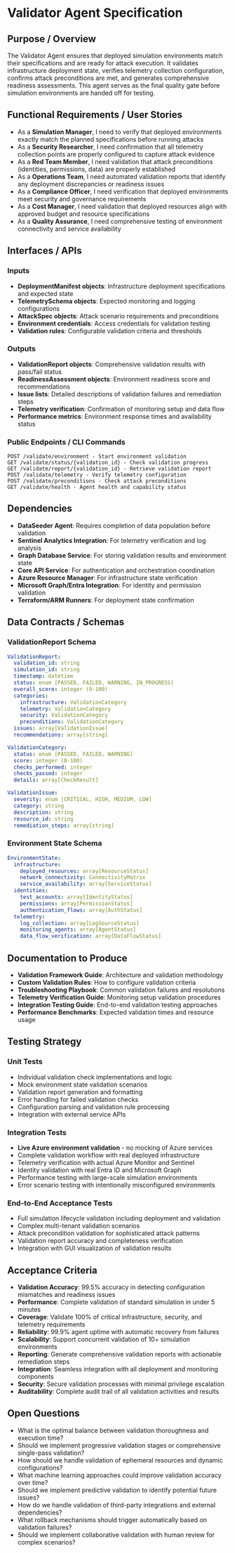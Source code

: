 # Validator Agent Specification

## Purpose / Overview

The Validator Agent ensures that deployed simulation environments match their specifications and are ready for attack execution. It validates infrastructure deployment state, verifies telemetry collection configuration, confirms attack preconditions are met, and generates comprehensive readiness assessments. This agent serves as the final quality gate before simulation environments are handed off for testing.

## Functional Requirements / User Stories

- As a **Simulation Manager**, I need to verify that deployed environments exactly match the planned specifications before running attacks
- As a **Security Researcher**, I need confirmation that all telemetry collection points are properly configured to capture attack evidence
- As a **Red Team Member**, I need validation that attack preconditions (identities, permissions, data) are properly established
- As a **Operations Team**, I need automated validation reports that identify any deployment discrepancies or readiness issues
- As a **Compliance Officer**, I need verification that deployed environments meet security and governance requirements
- As a **Cost Manager**, I need validation that deployed resources align with approved budget and resource specifications
- As a **Quality Assurance**, I need comprehensive testing of environment connectivity and service availability

## Interfaces / APIs

### Inputs
- **DeploymentManifest objects**: Infrastructure deployment specifications and expected state
- **TelemetrySchema objects**: Expected monitoring and logging configurations
- **AttackSpec objects**: Attack scenario requirements and preconditions
- **Environment credentials**: Access credentials for validation testing
- **Validation rules**: Configurable validation criteria and thresholds

### Outputs
- **ValidationReport objects**: Comprehensive validation results with pass/fail status
- **ReadinessAssessment objects**: Environment readiness score and recommendations
- **Issue lists**: Detailed descriptions of validation failures and remediation steps
- **Telemetry verification**: Confirmation of monitoring setup and data flow
- **Performance metrics**: Environment response times and availability status

### Public Endpoints / CLI Commands
```
POST /validate/environment - Start environment validation
GET /validate/status/{validation_id} - Check validation progress
GET /validate/report/{validation_id} - Retrieve validation report
POST /validate/telemetry - Verify telemetry configuration
POST /validate/preconditions - Check attack preconditions
GET /validate/health - Agent health and capability status
```

## Dependencies

- **DataSeeder Agent**: Requires completion of data population before validation
- **Sentinel Analytics Integration**: For telemetry verification and log analysis
- **Graph Database Service**: For storing validation results and environment state
- **Core API Service**: For authentication and orchestration coordination
- **Azure Resource Manager**: For infrastructure state verification
- **Microsoft Graph/Entra Integration**: For identity and permission validation
- **Terraform/ARM Runners**: For deployment state confirmation

## Data Contracts / Schemas

### ValidationReport Schema
```yaml
ValidationReport:
  validation_id: string
  simulation_id: string
  timestamp: datetime
  status: enum [PASSED, FAILED, WARNING, IN_PROGRESS]
  overall_score: integer (0-100)
  categories:
    infrastructure: ValidationCategory
    telemetry: ValidationCategory
    security: ValidationCategory
    preconditions: ValidationCategory
  issues: array[ValidationIssue]
  recommendations: array[string]

ValidationCategory:
  status: enum [PASSED, FAILED, WARNING]
  score: integer (0-100)
  checks_performed: integer
  checks_passed: integer
  details: array[CheckResult]

ValidationIssue:
  severity: enum [CRITICAL, HIGH, MEDIUM, LOW]
  category: string
  description: string
  resource_id: string
  remediation_steps: array[string]
```

### Environment State Schema
```yaml
EnvironmentState:
  infrastructure:
    deployed_resources: array[ResourceStatus]
    network_connectivity: ConnectivityMatrix
    service_availability: array[ServiceStatus]
  identities:
    test_accounts: array[IdentityStatus]
    permissions: array[PermissionStatus]
    authentication_flows: array[AuthStatus]
  telemetry:
    log_collection: array[LogSourceStatus]
    monitoring_agents: array[AgentStatus]
    data_flow_verification: array[DataFlowStatus]
```

## Documentation to Produce

- **Validation Framework Guide**: Architecture and validation methodology
- **Custom Validation Rules**: How to configure validation criteria
- **Troubleshooting Playbook**: Common validation failures and resolutions
- **Telemetry Verification Guide**: Monitoring setup validation procedures
- **Integration Testing Guide**: End-to-end validation testing approaches
- **Performance Benchmarks**: Expected validation times and resource usage

## Testing Strategy

### Unit Tests
- Individual validation check implementations and logic
- Mock environment state validation scenarios
- Validation report generation and formatting
- Error handling for failed validation checks
- Configuration parsing and validation rule processing
- Integration with external service APIs

### Integration Tests
- **Live Azure environment validation** - no mocking of Azure services
- Complete validation workflow with real deployed infrastructure
- Telemetry verification with actual Azure Monitor and Sentinel
- Identity validation with real Entra ID and Microsoft Graph
- Performance testing with large-scale simulation environments
- Error scenario testing with intentionally misconfigured environments

### End-to-End Acceptance Tests
- Full simulation lifecycle validation including deployment and validation
- Complex multi-tenant validation scenarios
- Attack precondition validation for sophisticated attack patterns
- Validation report accuracy and completeness verification
- Integration with GUI visualization of validation results

## Acceptance Criteria

- **Validation Accuracy**: 99.5% accuracy in detecting configuration mismatches and readiness issues
- **Performance**: Complete validation of standard simulation in under 5 minutes
- **Coverage**: Validate 100% of critical infrastructure, security, and telemetry requirements
- **Reliability**: 99.9% agent uptime with automatic recovery from failures
- **Scalability**: Support concurrent validation of 10+ simulation environments
- **Reporting**: Generate comprehensive validation reports with actionable remediation steps
- **Integration**: Seamless integration with all deployment and monitoring components
- **Security**: Secure validation processes with minimal privilege escalation
- **Auditability**: Complete audit trail of all validation activities and results

## Open Questions

- What is the optimal balance between validation thoroughness and execution time?
- Should we implement progressive validation stages or comprehensive single-pass validation?
- How should we handle validation of ephemeral resources and dynamic configurations?
- What machine learning approaches could improve validation accuracy over time?
- Should we implement predictive validation to identify potential future issues?
- How do we handle validation of third-party integrations and external dependencies?
- What rollback mechanisms should trigger automatically based on validation failures?
- Should we implement collaborative validation with human review for complex scenarios?